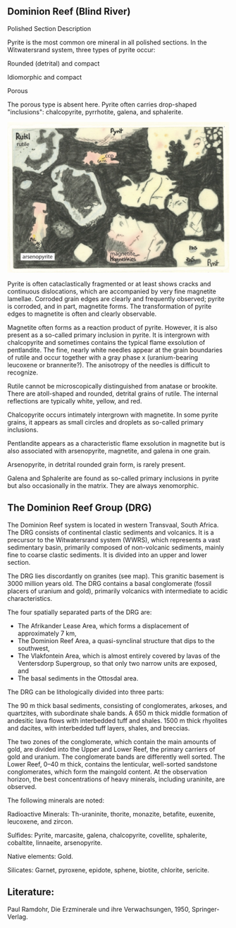 ## Dominion Reef (Blind River)

Polished Section Description

Pyrite is the most common ore mineral in all polished sections.
In the Witwatersrand system, three types of pyrite occur:

Rounded (detrital) and compact

Idiomorphic and compact

Porous

The porous type is absent here. Pyrite often carries drop-shaped "inclusions": chalcopyrite, pyrrhotite, galena, and sphalerite.

![Blind River sketch](https://github.com/DinaKlim/OD_RL_notes/blob/main/RL_notes/11_Blind_river/11%20Blind%20River%20sketch.jpg)

Pyrite is often cataclastically fragmented or at least shows cracks and continuous dislocations, which are accompanied by very fine magnetite lamellae. 
Corroded grain edges are clearly and frequently observed; pyrite is corroded, and in part, magnetite forms. The transformation of pyrite edges to magnetite is often and clearly observable.

Magnetite often forms as a reaction product of pyrite. However, it is also present as a so-called primary inclusion in pyrite. It is intergrown with chalcopyrite and sometimes contains the typical flame exsolution of pentlandite. 
The fine, nearly white needles appear at the grain boundaries of rutile and occur together with a gray phase x (uranium-bearing leucoxene or brannerite?). The anisotropy of the needles is difficult to recognize.

Rutile cannot be microscopically distinguished from anatase or brookite. There are atoll-shaped and rounded, detrital grains of rutile. The internal reflections are typically white, yellow, and red.

Chalcopyrite occurs intimately intergrown with magnetite. In some pyrite grains, it appears as small circles and droplets as so-called primary inclusions.

Pentlandite appears as a characteristic flame exsolution in magnetite but is also associated with arsenopyrite, magnetite, and galena in one grain.

Arsenopyrite, in detrital rounded grain form, is rarely present.

Galena and Sphalerite are found as so-called primary inclusions in pyrite but also occasionally in the matrix. They are always xenomorphic.

## The Dominion Reef Group (DRG)

The Dominion Reef system is located in western Transvaal, South Africa. The DRG consists of continental clastic sediments and volcanics. It is a precursor to the Witwatersrand system (WWRS), 
which represents a vast sedimentary basin, primarily composed of non-volcanic sediments, mainly fine to coarse clastic sediments. It is divided into an upper and lower section.

The DRG lies discordantly on granites (see map). This granitic basement is 3000 million years old.
The DRG contains a basal conglomerate (fossil placers of uranium and gold), primarily volcanics with intermediate to acidic characteristics.

The four spatially separated parts of the DRG are:

* The Afrikander Lease Area, which forms a displacement of approximately 7 km,
* The Dominion Reef Area, a quasi-synclinal structure that dips to the southwest,
* The Vlakfontein Area, which is almost entirely covered by lavas of the Ventersdorp Supergroup, so that only two narrow units are exposed, and
* The basal sediments in the Ottosdal area.

The DRG can be lithologically divided into three parts:

The 90 m thick basal sediments, consisting of conglomerates, arkoses, and quartzites, with subordinate shale bands.
A 650 m thick middle formation of andesitic lava flows with interbedded tuff and shales.
1500 m thick rhyolites and dacites, with interbedded tuff layers, shales, and breccias.

The two zones of the conglomerate, which contain the main amounts of gold, are divided into the Upper and Lower Reef, the primary carriers of gold and uranium. The conglomerate bands are differently well sorted. The Lower Reef, 0–40 m thick, contains the lenticular, well-sorted sandstone conglomerates, which form the maingold content. At the observation horizon, the best concentrations of heavy minerals, including uraninite, are observed.

The following minerals are noted:

Radioactive Minerals: Th-uraninite, thorite, monazite, betafite, euxenite, leucoxene, and zircon.

Sulfides: Pyrite, marcasite, galena, chalcopyrite, covellite, sphalerite, cobaltite, linnaeite, arsenopyrite.

Native elements: Gold.

Silicates: Garnet, pyroxene, epidote, sphene, biotite, chlorite, sericite.

## Literature:

Paul Ramdohr, Die Erzminerale und ihre Verwachsungen, 1950, Springer-Verlag.


